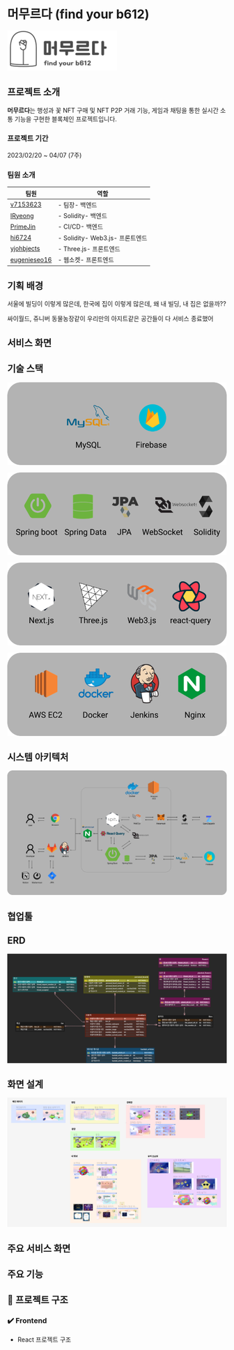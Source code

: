 # 머무르다 (find your b612)

<img src="README_assets/199c6e1bd3767e189418d4379a90f0ac64fd62df.png" width="50%">

## 프로젝트 소개

**머무르다**는 행성과 꽃 NFT 구매 및 NFT P2P 거래 기능, 게임과 채팅을 통한 실시간 소통 기능을 구현한 블록체인 프로젝트입니다.

### 프로젝트 기간

2023/02/20 ~ 04/07 (7주)

### 팀원 소개

| 팀원 | 역할 |
| --- | --- |
| [v7153623](https://github.com/v7153623) | - 팀장- 백엔드 |
| [IRyeong](https://github.com/IRyeong) | - Solidity- 백엔드 |
| [PrimeJin](https://github.com/PrimeJin) | - CI/CD- 백엔드 |
| [hi6724](https://github.com/hi6724) | - Solidity- Web3.js- 프론트엔드 |
| [yjohbjects](https://github.com/yjohbjects) | - Three.js- 프론트엔드 |
| [eugenieseo16](https://github.com/eugenieseo16) | - 웹소켓- 프론트엔드 |

## 기획 배경

서울에 빌딩이 이렇게 많은데, 한국에 집이 이렇게 많은데, 왜 내 빌딩, 내 집은 없을까??

싸이월드, 쥬니버 동물농장같이 우리만의 아지트같은 공간들이 다 서비스 종료했어

## 서비스 화면

## 기술 스택

![Group 23.png](README_assets/185c5970ccbdb354df407f039f509b4fcb9e4318.png)

![Group 24.png](README_assets/8a8646bbf8fd59d128c063b94939746dc2d53e5a.png)

![Group 22.png](README_assets/9240fa97d2a58f371525e41f36ad7a4c72af157c.png)

![Group 26.png](README_assets/3d655d5df817a074ff51ee3a76e8bee3076ccf00.png)

## 시스템 아키텍처

![Group 25.png](README_assets/38d31284525bd95237ea801b881c081f45f96517.png)

## 협업툴

## ERD

![B612.png](README_assets/d39ae7e1c9b8e532fe5ea1821e43a1f589a46721.png)

## 화면 설계

![loading-ag-406](README_assets/c885b2bb696d3b46ccd0f99f4d5b48e1e9d40208.png)

## 주요 서비스 화면

## 주요 기능

## 📂 프로젝트 구조

### **✔️ Frontend**

- React 프로젝트 구조
